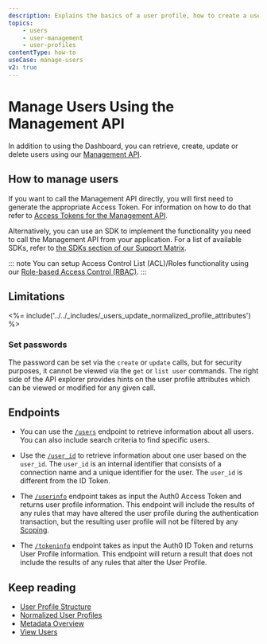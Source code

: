 ```yaml
---
description: Explains the basics of a user profile, how to create a user and view users and their profile details.
topics:
    - users
    - user-management
    - user-profiles
contentType: how-to
useCase: manage-users
v2: true
---
```

# Manage Users Using the Management API

In addition to using the Dashboard, you can retrieve, create, update or delete users using our [Management API](/api/management/v2#!/Users/get_users).

## How to manage users

If you want to call the Management API directly, you will first need to generate the appropriate Access Token. For information on how to do that refer to [Access Tokens for the Management API](/api/management/v2/tokens).

Alternatively, you can use an SDK to implement the functionality you need to call the Management API from your application. For a list of available SDKs, refer to [the SDKs section of our Support Matrix](/support/matrix#sdks).

::: note
You can setup Access Control List (ACL)/Roles functionality using our [Role-based Access Control (RBAC)](/authorization/concepts/rbac).
:::

## Limitations

<%= include('../../_includes/_users_update_normalized_profile_attributes') %>

### Set passwords

The password can be set via the `create` or `update` calls, but for security purposes, it cannot be viewed via the `get` or `list user` commands. The right side of the API explorer provides hints on the user profile attributes which can be viewed or modified for any given call.

## Endpoints

* You can use the [`/users`](/api/v2#!/Users/get_users) endpoint to retrieve information about all users. You can also include search criteria to find specific users.

* Use the [`/user_id`](/api/v2#!/Users/get_users_by_id) to retrieve information about one user based on the `user_id`. The `user_id` is an internal identifier that consists of a connection name and a unique identifier for the user. The `user_id` is different from the ID Token.

* The [`/userinfo`](/api/authentication/reference#get-user-info) endpoint takes as input the Auth0 Access Token and returns user profile information. This endpoint will include the results of any rules that may have altered the user profile during the authentication transaction, but the resulting user profile will not be filtered by any [Scoping](#scopes).

* The [`/tokeninfo`](/api/authentication/reference#get-token-info) endpoint takes as input the Auth0 ID Token and returns User Profile information. This endpoint will return a result that does not include the results of any rules that alter the User Profile.

## Keep reading

* [User Profile Structure](/users/references/user-profile-structure)
* [Normalized User Profiles](/users/normalized)
* [Metadata Overview](/users/concepts/overview-user-metadata)
* [View Users](/users/guides/view-users)

